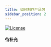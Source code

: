 ```yaml
---
title: 如何制作产品包
sidebar_position: 2
---
```


[![License](https://img.shields.io/badge/license-Apache%202-4EB1BA.svg)](https://www.apache.org/licenses/LICENSE-2.0.html)

#### 待补充


